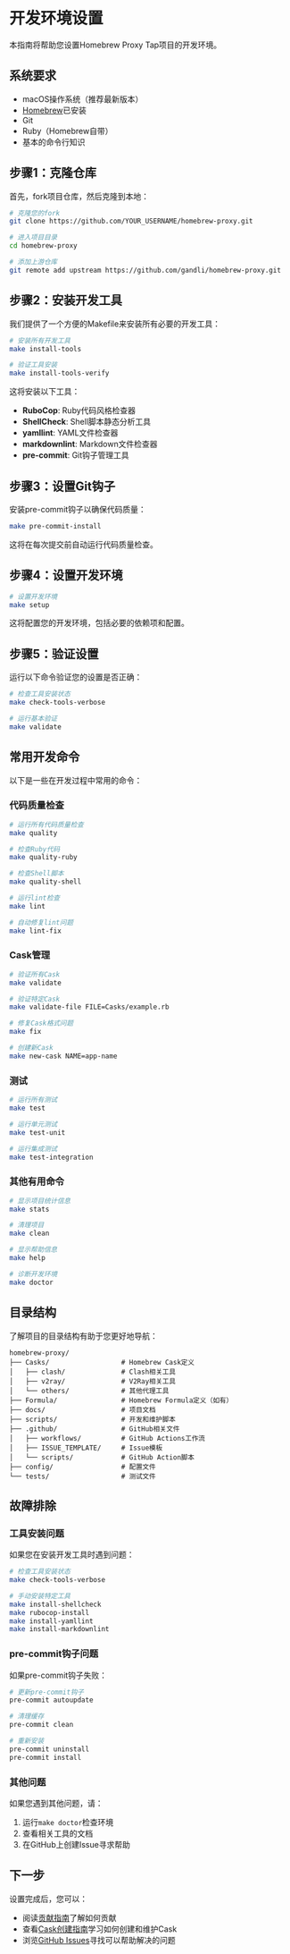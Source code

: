 # 开发环境设置

本指南将帮助您设置Homebrew Proxy Tap项目的开发环境。

## 系统要求

- macOS操作系统（推荐最新版本）
- [Homebrew](https://brew.sh/)已安装
- Git
- Ruby（Homebrew自带）
- 基本的命令行知识

## 步骤1：克隆仓库

首先，fork项目仓库，然后克隆到本地：

```bash
# 克隆您的fork
git clone https://github.com/YOUR_USERNAME/homebrew-proxy.git

# 进入项目目录
cd homebrew-proxy

# 添加上游仓库
git remote add upstream https://github.com/gandli/homebrew-proxy.git
```

## 步骤2：安装开发工具

我们提供了一个方便的Makefile来安装所有必要的开发工具：

```bash
# 安装所有开发工具
make install-tools

# 验证工具安装
make install-tools-verify
```

这将安装以下工具：

- **RuboCop**: Ruby代码风格检查器
- **ShellCheck**: Shell脚本静态分析工具
- **yamllint**: YAML文件检查器
- **markdownlint**: Markdown文件检查器
- **pre-commit**: Git钩子管理工具

## 步骤3：设置Git钩子

安装pre-commit钩子以确保代码质量：

```bash
make pre-commit-install
```

这将在每次提交前自动运行代码质量检查。

## 步骤4：设置开发环境

```bash
# 设置开发环境
make setup
```

这将配置您的开发环境，包括必要的依赖项和配置。

## 步骤5：验证设置

运行以下命令验证您的设置是否正确：

```bash
# 检查工具安装状态
make check-tools-verbose

# 运行基本验证
make validate
```

## 常用开发命令

以下是一些在开发过程中常用的命令：

### 代码质量检查

```bash
# 运行所有代码质量检查
make quality

# 检查Ruby代码
make quality-ruby

# 检查Shell脚本
make quality-shell

# 运行lint检查
make lint

# 自动修复lint问题
make lint-fix
```

### Cask管理

```bash
# 验证所有Cask
make validate

# 验证特定Cask
make validate-file FILE=Casks/example.rb

# 修复Cask格式问题
make fix

# 创建新Cask
make new-cask NAME=app-name
```

### 测试

```bash
# 运行所有测试
make test

# 运行单元测试
make test-unit

# 运行集成测试
make test-integration
```

### 其他有用命令

```bash
# 显示项目统计信息
make stats

# 清理项目
make clean

# 显示帮助信息
make help

# 诊断开发环境
make doctor
```

## 目录结构

了解项目的目录结构有助于您更好地导航：

```text
homebrew-proxy/
├── Casks/                  # Homebrew Cask定义
│   ├── clash/              # Clash相关工具
│   ├── v2ray/              # V2Ray相关工具
│   └── others/             # 其他代理工具
├── Formula/                # Homebrew Formula定义（如有）
├── docs/                   # 项目文档
├── scripts/                # 开发和维护脚本
├── .github/                # GitHub相关文件
│   ├── workflows/          # GitHub Actions工作流
│   ├── ISSUE_TEMPLATE/     # Issue模板
│   └── scripts/            # GitHub Action脚本
├── config/                 # 配置文件
└── tests/                  # 测试文件
```

## 故障排除

### 工具安装问题

如果您在安装开发工具时遇到问题：

```bash
# 检查工具安装状态
make check-tools-verbose

# 手动安装特定工具
make install-shellcheck
make rubocop-install
make install-yamllint
make install-markdownlint
```

### pre-commit钩子问题

如果pre-commit钩子失败：

```bash
# 更新pre-commit钩子
pre-commit autoupdate

# 清理缓存
pre-commit clean

# 重新安装
pre-commit uninstall
pre-commit install
```

### 其他问题

如果您遇到其他问题，请：

1. 运行`make doctor`检查环境
2. 查看相关工具的文档
3. 在GitHub上创建Issue寻求帮助

## 下一步

设置完成后，您可以：

- 阅读[贡献指南](./contributing.md)了解如何贡献
- 查看[Cask创建指南](./cask-creation.md)学习如何创建和维护Cask
- 浏览[GitHub Issues](https://github.com/gandli/homebrew-proxy/issues)寻找可以帮助解决的问题
